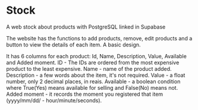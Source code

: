 # Stock
A web stock about products with PostgreSQL linked in Supabase

The website has the functions to add products, remove, edit products and a button to view the details of each item.
A basic design.

It has 6 columns for each product: Id, Name, Description, Value, Available and Added moment.
ID - The IDs are ordered from the most expensive product to the least expensive.
Name - name of the product added.
Description - a few words about the item, it's not required.
Value - a float number, only 2 decimal places, in reais.
Available - a boolean condition where True(Yes) means available for selling and False(No) means not.
Added moment - it records the moment you registered that item (yyyy/mm/dd/ - hour/minute/seconds).
